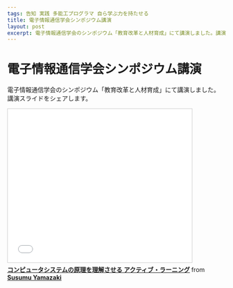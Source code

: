 ```yaml
---
tags: 告知 実践 多能工プログラマ 自ら学ぶ力を持たせる 
title: 電子情報通信学会シンポジウム講演
layout: post
excerpt: 電子情報通信学会のシンポジウム「教育改革と人材育成」にて講演しました。講演スライドをシェアします。
---
```

# 電子情報通信学会シンポジウム講演

電子情報通信学会のシンポジウム「教育改革と人材育成」にて講演しました。
講演スライドをシェアします。

<iframe allowfullscreen="" frameborder="0" height="355" marginheight="0" marginwidth="0" scrolling="no" src="//www.slideshare.net/slideshow/embed_code/45671379" style="border-width: 1px; border: 1px solid #CCC; margin-bottom: 5px; max-width: 100%;" width="425"> </iframe> 
<div style="margin-bottom: 5px;">
<strong> <a href="https://www.slideshare.net/zacky1972/ss-45671379" target="_blank" title="コンピュータシステムの原理を理解させる アクティブ・ラーニング">コンピュータシステムの原理を理解させる アクティブ・ラーニング</a> </strong> from <strong><a href="https://www.slideshare.net/zacky1972" target="_blank">Susumu Yamazaki</a></strong> </div>

